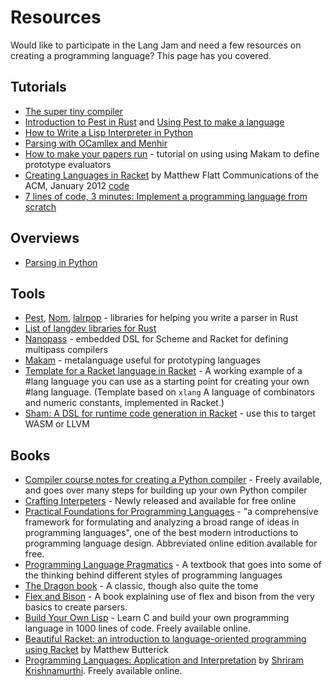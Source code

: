 # Resources

Would like to participate in the Lang Jam and need a few resources on creating a programming language? This page has you covered.

## Tutorials

* [The super tiny compiler](https://github.com/thejameskyle/the-super-tiny-compiler/blob/master/the-super-tiny-compiler.js)
* [Introduction to Pest in Rust](https://www.youtube.com/watch?v=VYBi9an29Hw) and [Using Pest to make a language](https://www.youtube.com/watch?v=COwHHUshkN0)
* [How to Write a Lisp Interpreter in Python](https://norvig.com/lispy.html)
* [Parsing with OCamllex and Menhir](https://dev.realworldocaml.org/parsing-with-ocamllex-and-menhir.html)
* [How to make your papers run](https://www.tweag.io/blog/2019-11-28-PCF-makam-spec/) - tutorial on using using Makam to define prototype evaluators
* [Creating Languages in Racket](https://cacm.acm.org/magazines/2012/1/144809-creating-languages-in-racket/fulltext) by Matthew Flatt Communications of the ACM, January 2012 [code](https://github.com/spdegabrielle/flatt-languages)
* [7 lines of code, 3 minutes: Implement a programming language from scratch](https://matt.might.net/articles/implementing-a-programming-language/)

## Overviews

* [Parsing in Python](https://tomassetti.me/parsing-in-python/)

## Tools

* [Pest](https://github.com/pest-parser/pest), [Nom](https://github.com/Geal/nom), [lalrpop](https://github.com/lalrpop/lalrpop) - libraries for helping you write a parser in Rust
* [List of langdev libraries for Rust](https://github.com/Kixiron/rust-langdev/)
* [Nanopass](https://nanopass.org/) - embedded DSL for Scheme and Racket for defining multipass compilers
* [Makam](https://github.com/astampoulis/makam) - metalanguage useful for prototyping languages
* [Template for a Racket language in Racket](https://github.com/racket-templates/lang) - A working example of a #lang language you can use as a starting point for creating your own #lang language. (Template based on `xlang` A language of combinators and numeric constants, implemented in Racket.)
* [Sham: A DSL for runtime code generation in Racket](https://github.com/rjnw/sham) - use this to target WASM or LLVM


## Books

* [Compiler course notes for creating a Python compiler](resources/Python_compiler.pdf) - Freely available, and goes over many steps for building up your own Python compiler
* [Crafting Interpeters](http://craftinginterpreters.com/introduction.html) - Newly released and available for free online
* [Practical Foundations for Programming Languages](https://www.cs.cmu.edu/~rwh/pfpl/) - "a comprehensive framework for formulating and analyzing a broad range of ideas in programming languages", one of the best modern introductions to programming language design. Abbreviated online edition available for free.
* [Programming Language Pragmatics](https://www.elsevier.com/books/programming-language-pragmatics/scott/978-0-12-410409-9) - A textbook that goes into some of the thinking behind different styles of programming languages
* [The Dragon book](https://en.wikipedia.org/wiki/Compilers:_Principles,_Techniques,_and_Tools) - A classic, though also quite the tome
* [Flex and Bison](https://web.iitd.ac.in/~sumeet/flex__bison.pdf) - A book explaining use of flex and bison from the very basics to create parsers.
* [Build Your Own Lisp](http://www.buildyourownlisp.com/) - Learn C and build your own programming language in 1000 lines of code. Freely available online.
* [Beautiful Racket: an introduction to language-oriented programming using Racket](https://beautifulracket.com) by Matthew Butterick
* [Programming Languages: Application and Interpretation](https://www.plai.org) by [Shriram Krishnamurthi](https://cs.brown.edu/~sk/). Freely available online.

